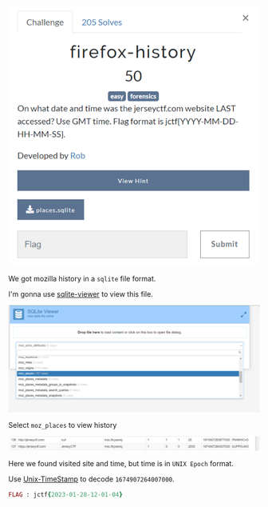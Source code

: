 ![](../Images/Pasted%20image%2020230419180421.png)

We got mozilla history in a `sqlite` file format.

I'm gonna use [sqlite-viewer](https://inloop.github.io/sqlite-viewer/) to view this file.

![](../Images/Pasted%20image%2020230419182632.png)

Select `moz_places` to view history

![](../Images/Pasted%20image%2020230419182749.png)

Here we found visited site and time, but time is in `UNIX Epoch` format.

Use [Unix-TimeStamp](https://www.unixtimestamp.com/) to decode `1674907264007000`. 

```ruby
FLAG : jctf{2023-01-28-12-01-04}
```
